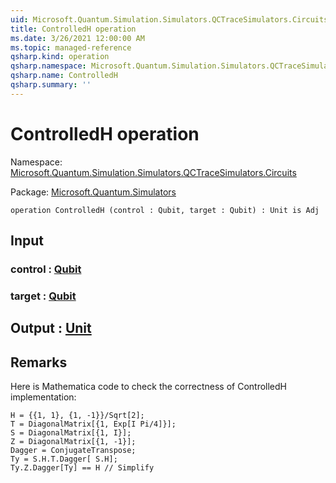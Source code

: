 ```yaml
---
uid: Microsoft.Quantum.Simulation.Simulators.QCTraceSimulators.Circuits.ControlledH
title: ControlledH operation
ms.date: 3/26/2021 12:00:00 AM
ms.topic: managed-reference
qsharp.kind: operation
qsharp.namespace: Microsoft.Quantum.Simulation.Simulators.QCTraceSimulators.Circuits
qsharp.name: ControlledH
qsharp.summary: ''
---
```


# ControlledH operation

Namespace: [Microsoft.Quantum.Simulation.Simulators.QCTraceSimulators.Circuits](xref:Microsoft.Quantum.Simulation.Simulators.QCTraceSimulators.Circuits)

Package: [Microsoft.Quantum.Simulators](https://nuget.org/packages/Microsoft.Quantum.Simulators)




```qsharp
operation ControlledH (control : Qubit, target : Qubit) : Unit is Adj
```


## Input

### control : [Qubit](xref:microsoft.quantum.lang-ref.qubit)




### target : [Qubit](xref:microsoft.quantum.lang-ref.qubit)





## Output : [Unit](xref:microsoft.quantum.lang-ref.unit)



## Remarks

Here is Mathematica code to check the correctness of ControlledH implementation:```H = {{1, 1}, {1, -1}}/Sqrt[2];T = DiagonalMatrix[{1, Exp[I Pi/4]}];S = DiagonalMatrix[{1, I}];Z = DiagonalMatrix[{1, -1}];Dagger = ConjugateTranspose;Ty = S.H.T.Dagger[ S.H];Ty.Z.Dagger[Ty] == H // Simplify```